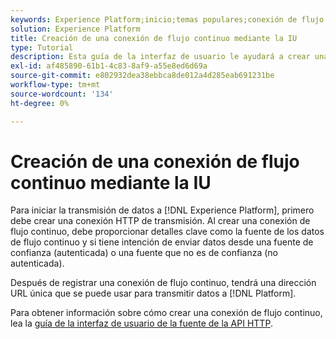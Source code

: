 ```yaml
---
keywords: Experience Platform;inicio;temas populares;conexión de flujo continuo;crear conexión de flujo continuo;guía de iu;tutorial;crear una conexión de flujo continuo;ingesta de flujo continuo;ingesta;
solution: Experience Platform
title: Creación de una conexión de flujo continuo mediante la IU
type: Tutorial
description: Esta guía de la interfaz de usuario le ayudará a crear una conexión de flujo continuo mediante Adobe Experience Platform.
exl-id: af485890-61b1-4c83-8af9-a55e8ed6d69a
source-git-commit: e802932dea38ebbca8de012a4d285eab691231be
workflow-type: tm+mt
source-wordcount: '134'
ht-degree: 0%

---
```


# Creación de una conexión de flujo continuo mediante la IU

Para iniciar la transmisión de datos a [!DNL Experience Platform], primero debe crear una conexión HTTP de transmisión. Al crear una conexión de flujo continuo, debe proporcionar detalles clave como la fuente de los datos de flujo continuo y si tiene intención de enviar datos desde una fuente de confianza (autenticada) o una fuente que no es de confianza (no autenticada).

Después de registrar una conexión de flujo continuo, tendrá una dirección URL única que se puede usar para transmitir datos a [!DNL Platform].

Para obtener información sobre cómo crear una conexión de flujo continuo, lea la [guía de la interfaz de usuario de la fuente de la API HTTP](../../sources/tutorials/ui/create/streaming/http.md).
